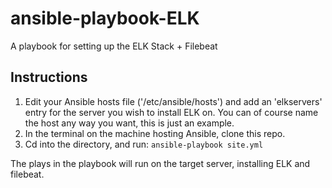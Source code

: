 # ansible-playbook-ELK
A playbook for setting up the ELK Stack + Filebeat

## Instructions
 
 1. Edit your Ansible hosts file ('/etc/ansible/hosts') and add an 'elkservers' entry for the server you wish to install ELK on. You can of course name the host any way you want, this is just an example. 
 2. In the terminal on the machine hosting Ansible, clone this repo.
 3. Cd into the directory, and run:
 `ansible-playbook site.yml`
 
 The plays in the playbook will run on the target server, installing ELK and filebeat. 
 
[site.yml]: https://github.com/DanielBerman/ansible-elk-playbook/blob/master/site.yml
